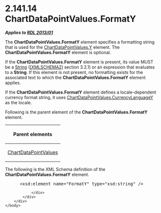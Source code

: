 <html dir="LTR" xmlns:mshelp="http://msdn.microsoft.com/mshelp" xmlns:ddue="http://ddue.schemas.microsoft.com/authoring/2003/5" xmlns:xlink="http://www.w3.org/1999/xlink" xmlns:tool="http://www.microsoft.com/tooltip">
    <head>
        <meta http-equiv="Content-Type" content="text/html; CHARSET=utf-8"></meta>
        <meta name="save" content="history"></meta>
        <title>2.141.14 ChartDataPointValues.FormatY</title>
        <xml>
            <mshelp:toctitle title="2.141.14 ChartDataPointValues.FormatY"></mshelp:toctitle>
            <mshelp:rltitle title="[MS-RDL]: ChartDataPointValues.FormatY"></mshelp:rltitle>
            <mshelp:keyword index="A" term="7cc5d32d-be32-4c7d-963c-c250c1bb4a4e"></mshelp:keyword>
            <mshelp:attr name="DCSext.ContentType" value="open specification"></mshelp:attr>
            <mshelp:attr name="AssetID" value="7cc5d32d-be32-4c7d-963c-c250c1bb4a4e"></mshelp:attr>
            <mshelp:attr name="TopicType" value="kbRef"></mshelp:attr>
            <mshelp:attr name="DCSext.Title" value="[MS-RDL]: ChartDataPointValues.FormatY" />
        </xml>
    </head>
    <body>
        <div id="header">
            <h1 class="heading">2.141.14 ChartDataPointValues.FormatY</h1>
        </div>
        <div id="mainSection">
            <div id="mainBody">
                <div id="allHistory" class="saveHistory"></div>
                <div id="sectionSection0" class="section" name="collapseableSection">
                    

<p><b><i>Applies to </i></b><a href="c5c219b8-4b13-4c49-9c86-6a07aab39823.md"><b><i>RDL 2013/01</i></b></a></p>

<p>The <b>ChartDataPointValues.FormatY</b> element specifies a
formatting string that is used for the <a href="12848598-a2d4-45c4-b5ec-3d09b0550e2e.md">ChartDataPointValues.Y</a>
element. The <b>ChartDataPointValues.FormatY</b> element is optional.</p>

<p>If the <b>ChartDataPointValues.FormatY</b> element is
present, its value MUST be a <a href="1ed81ef3-a683-45e3-aaad-bd2bbe71bc3d.md">String</a>
(<a href="https://go.microsoft.com/fwlink/?LinkId=90610">[XMLSCHEMA2]</a>
section 3.2.1) or an expression that evaluates to a <b>String</b>. If this
element is not present, no formatting exists for the associated text to which
the <b>ChartDataPointValues.FormatY</b> element applies.</p>

<p>If the <b>ChartDataPointValues.FormatY</b> element defines a
locale-dependent currency format string, it uses <a href="a1f66ef4-ea6f-4e51-8e6a-cc336fc34294.md">ChartDataPointValues.CurrencyLanguageY</a>
as the locale.</p>

<p>Following is the parent element of the <b>ChartDataPointValues.FormatY</b>
element.</p>

<table>
 <thead>
  <tr>
   <th>
   <p>Parent elements</p>
   </th>
  </tr>
 </thead>
 <tr>
  <td>
  <p><a href="363590aa-46c3-499a-927f-a6495a0b1ab6.md">ChartDataPointValues</a></p>
  </td>
 </tr>
</table>

<p>The following is the XML Schema definition of the <b>ChartDataPointValues.FormatY</b>
element.</p>

<dl>
<dd>
<div><pre> &lt;xsd:element name=&quot;FormatY&quot; type=&quot;xsd:string&quot; /&gt;
</pre></div>
</dd></dl>


                </div>
            </div>
        </div>
    </body>
</html>